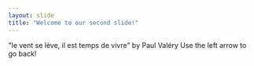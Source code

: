 ```yaml
---
layout: slide
title: "Welcome to our second slide!"
---
```

"le vent se lève, il est temps de vivre" by Paul Valéry
Use the left arrow to go back!
